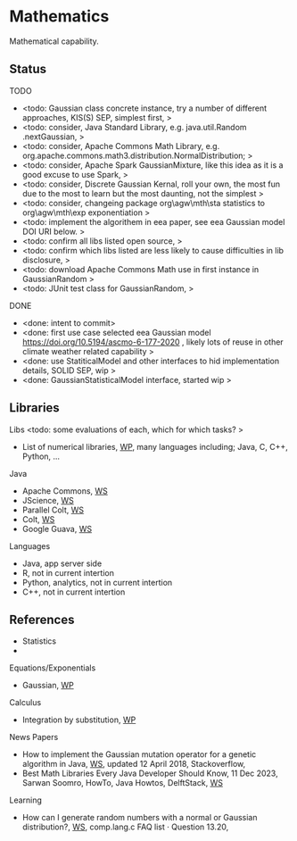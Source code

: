 # Mathematics

Mathematical capability.

## Status

TODO
* <todo: Gaussian class concrete instance, try a number of different approaches, KIS(S) SEP, simplest first, >
* <todo: consider, Java Standard Library, e.g. java.util.Random  .nextGaussian, >
* <todo: consider, Apache Commons Math Library, e.g. org.apache.commons.math3.distribution.NormalDistribution; >
* <todo: consider, Apache Spark GaussianMixture, like this idea as it is a good excuse to use Spark, >
* <todo: consider, Discrete Gaussian Kernal, roll your own, the most fun due to the most to learn but the most daunting, not the simplest >
* <todo: consider, changeing package org\agw\mth\sta statistics to org\agw\mth\exp exponentiation >
* <todo: implement the algorithem in eea paper, see eea Gaussian model DOI URI below. >
* <todo: confirm all libs listed open source, >
* <todo: confirm which libs listed are less likely to cause difficulties in lib disclosure, >
* <todo: download Apache Commons Math use in first instance in GaussianRandom >
* <todo: JUnit test class for GaussianRandom, >


DONE
* <done: intent to commit>
* <done: first use case selected eea Gaussian model https://doi.org/10.5194/ascmo-6-177-2020 , likely lots of reuse in other climate weather related capability >
* <done: use StatiticalModel and other interfaces to hid implementation details, SOLID SEP, wip >
* <done: GaussianStatisticalModel interface, started wip >

## Libraries

Libs <todo: some evaluations of each, which for which tasks? > 
* List of numerical libraries, [WP](https://en.wikipedia.org/wiki/List_of_numerical_libraries), many languages including; Java, C, C++, Python, ...

Java
* Apache Commons, [WS](https://commons.apache.org/proper/commons-math/)
* JScience, [WS](https://jscience.org/)
* Parallel Colt, [WS](https://github.com/rwl/ParallelColt)
* Colt, [WS](https://dst.lbl.gov/ACSSoftware/colt/)
* Google Guava, [WS](https://github.com/google/guava)

Languages
* Java, app server side
* R, not in current intertion
* Python, analytics, not in current intertion
* C++, not in current intertion

## References

* Statistics
* 

Equations/Exponentials
* Gaussian, [WP](https://en.wikipedia.org/wiki/Gaussian_function)

Calculus
* Integration by substitution, [WP](https://en.wikipedia.org/wiki/Integration_by_substitution)

News Papers
* How to implement the Gaussian mutation operator for a genetic algorithm in Java, [WS](https://stackoverflow.com/questions/6275827/how-to-implement-the-gaussian-mutation-operator-for-a-genetic-algorithm-in-java), updated 12 April 2018, Stackoverflow,
* Best Math Libraries Every Java Developer Should Know, 11 Dec 2023, Sarwan Soomro, HowTo, Java Howtos, DelftStack, [WS](https://www.delftstack.com/howto/java/java-mathematical-library/)

Learning
* How can I generate random numbers with a normal or Gaussian distribution?, [WS](https://c-faq.com/lib/gaussian.html), comp.lang.c FAQ list · Question 13.20, 


